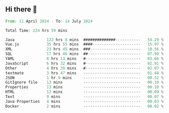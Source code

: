 ## Hi there 👋
<!--START_SECTION:waka-->

```rust
From: 11 April 2024 - To: 14 July 2024

Total Time: 224 hrs 59 mins

Java              122 hrs 8 mins  ##############-----------   54.29 %
Vue.js            35 hrs 55 mins  ####---------------------   15.97 %
XML               23 hrs 45 mins  ###----------------------   10.56 %
SQL               17 hrs 46 mins  ##-----------------------   07.90 %
YAML              8 hrs 13 mins   #------------------------   03.66 %
JavaScript        6 hrs 32 mins   #------------------------   02.91 %
Other             4 hrs 39 mins   #------------------------   02.07 %
textmate          3 hrs 47 mins   -------------------------   01.68 %
JSON              1 hr 9 mins     -------------------------   00.52 %
GitIgnore file    13 mins         -------------------------   00.10 %
Properties        13 mins         -------------------------   00.10 %
HTML              12 mins         -------------------------   00.09 %
Text              9 mins          -------------------------   00.07 %
Java Properties   4 mins          -------------------------   00.03 %
Docker            2 mins          -------------------------   00.02 %
```

<!--END_SECTION:waka-->
<!--
**lianggeshanhetao/lianggeshanhetao** is a ✨ _special_ ✨ repository because its `README.md` (this file) appears on your GitHub profile.

Here are some ideas to get you started:

- 🔭 I’m currently working on ...
- 🌱 I’m currently learning ...
- 👯 I’m looking to collaborate on ...
- 🤔 I’m looking for help with ...
- 💬 Ask me about ...
- 📫 How to reach me: ...
- 😄 Pronouns: ...
- ⚡ Fun fact: ...
-->

